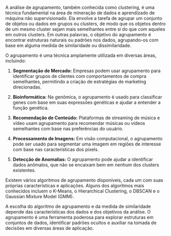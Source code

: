 A análise de agrupamento, também conhecida como clustering, é uma técnica fundamental na área de mineração de dados e aprendizado de máquina não supervisionado. Ela envolve a tarefa de agrupar um conjunto de objetos ou dados em grupos ou clusters, de modo que os objetos dentro de um mesmo cluster sejam mais semelhantes entre si do que com aqueles em outros clusters. Em outras palavras, o objetivo do agrupamento é encontrar estruturas naturais ou padrões nos dados, agrupando-os com base em alguma medida de similaridade ou dissimilaridade.

O agrupamento é uma técnica amplamente utilizada em diversas áreas, incluindo:

1. **Segmentação de Mercado:** Empresas podem usar agrupamento para identificar grupos de clientes com comportamentos de compra semelhantes, permitindo a criação de estratégias de marketing direcionadas.

2. **Bioinformática:** Na genômica, o agrupamento é usado para classificar genes com base em suas expressões genéticas e ajudar a entender a função genética.

3. **Recomendação de Conteúdo:** Plataformas de streaming de música e vídeo usam agrupamento para recomendar músicas ou vídeos semelhantes com base nas preferências do usuário.

4. **Processamento de Imagens:** Em visão computacional, o agrupamento pode ser usado para segmentar uma imagem em regiões de interesse com base nas características dos pixels.

5. **Detecção de Anomalias:** O agrupamento pode ajudar a identificar dados anômalos, que não se encaixam bem em nenhum dos clusters existentes.

Existem vários algoritmos de agrupamento disponíveis, cada um com suas próprias características e aplicações. Alguns dos algoritmos mais conhecidos incluem o K-Means, o Hierarchical Clustering, o DBSCAN e o Gaussian Mixture Model (GMM).

A escolha do algoritmo de agrupamento e da medida de similaridade depende das características dos dados e dos objetivos da análise. O agrupamento é uma ferramenta poderosa para explorar estruturas em conjuntos de dados, identificar padrões ocultos e auxiliar na tomada de decisões em diversas áreas de aplicação.